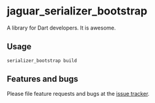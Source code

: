 # jaguar_serializer_bootstrap

A library for Dart developers. It is awesome.

## Usage

`serializer_bootstrap build`

## Features and bugs

Please file feature requests and bugs at the [issue tracker][tracker].

[tracker]: http://example.com/issues/replaceme
